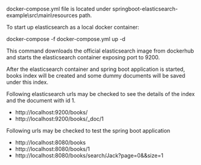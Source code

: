 docker-compose.yml file is located under springboot-elasticsearch-example\src\main\resources path.

To start up elasticsearch as a local docker container:

docker-compose -f docker-compose.yml up -d

This command downloads the official elasticsearch image from dockerhub and
starts the elasticsearch container exposing port to 9200.

After the elasticsearch container and spring boot application is started, 
books index will be created and some dummy documents will be saved under this index.

Following elasticsearch urls may be checked to see the details of the index and the document with id 1.

* http://localhost:9200/books/
* http://localhost:9200/books/_doc/1

Following urls may be checked to test the spring boot application

* http://localhost:8080/books
* http://localhost:8080/books/1
* http://localhost:8080/books/search/Jack?page=0&&size=1

